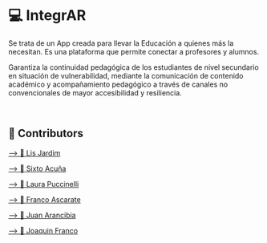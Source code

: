 # 💻 IntegrAR

Se trata de un App creada para llevar la Educación a quienes más la necesitan. Es una plataforma que permite conectar a profesores y alumnos.

Garantiza la continuidad pedagógica de los estudiantes de nivel secundario en situación de vulnerabilidad, mediante la comunicación de contenido académico y acompañamiento pedagógico a través de canales no convencionales de mayor accesibilidad y resiliencia. 

<!-- ## 💻 Demo of Working Project

<h1 align="center">
  <img width="400px" src="client/src/media/imgs/picture1.jpeg" alt="picture1" />
  <img  width="400px" src="client/src/media/imgs/picture2.jpeg" alt="picture2" />
  <img  width="400px" src="client/src/media/imgs/picture3.jpeg" alt="picture3" />
</h1>

Our app is deployed in Heroku and Vercel, so you can view it in your browser clicking
<a href="https://dubsnip.dubsnip.vercel.app/" target="_blank" rel="noreferrer">🎵 HERE🎵</a> to see the DEMO.

<br>

# 🎼 Back-End

- To build the Back, we used **_PostgreSQL_** and **_Sequelize_**, from there we created all the necessary tables to structure the content.

- With the help of **_Express_** we created all the routes to connect the information and to be able to implement the CRUDS in the Front.

- And finally with **_Passport_**, we proceeded to protect these routes and implement a registration system that allows the user to join the page.

<br>

# 🎶 Front-End

The Front was developed with **_React_**, and **_Redux_** to optimize the processes. It has the following components

### 🔎 SearchBar

It has a **controlled** form with a search input, which triggers requests to the API in the Back-end.

### 📁 Catalog

This component will display a series of products (obtained from the API) using the product card. It also allows you to sort the products according to categories.
Each card will show the image, title, price and available stock.

### 💰 Cart

It has a shopping cart to add products and shows details of the purchase, it will redirect to the payment platform to purchase them.

### 🐶 Users

It has specific features for each type of user.
As a guest, you can browse through the Store and add products to your cart.
As a registered user, you can make purchases and track your orders.
As an administrator, you have full permissions to add, edit and delete products, categories, stock, among others.

<br> -->
<br>

## 🐙 Contributors

<span align="left">
  <a href="https://github.com/lis-cyber" target="_blank" rel="noreferrer">
    <p> --> 🎹 Lis Jardim </p>
  </a>
  <a href="https://github.com/sacunap" target="_blank" rel="noreferrer">
    <p> --> 🥁 Sixto Acuña </p>
  </a>
  <a href="https://github.com/laupucci" target="_blank" rel="noreferrer">
    <p> --> 🎻 Laura Puccinelli </p>
  </a>
  <a href="https://github.com/francoasc" target="_blank" rel="noreferrer">
    <p> --> 🎸 Franco Ascarate </p>
  </a>
  <a href="https://github.com/jucaran" target="_blank" rel="noreferrer">
    <p> --> 🎤 Juan Arancibia </p>
  </a>
  <a href="https://github.com/joafran" target="_blank" rel="noreferrer">
    <p> --> 🎷 Joaquin Franco </p>
  </a>
</span>

